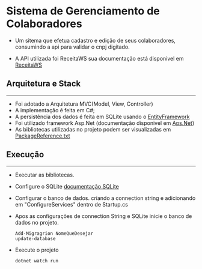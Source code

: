 # Sistema de Gerenciamento de Colaboradores

* Um sitema que efetua cadastro e edição de seus colaboradores, consumindo a api para validar o cnpj digitado.

* A API utilizada foi ReceitaWS sua documentação está disponivel em <a href="https://www.receitaws.com.br/">ReceitaWS</a>

## Arquitetura e Stack
<hr />

* Foi adotado a Arquitetura MVC(Model, View, Controller)
* A implementação é feita em C#;
* A persistência dos dados é feita em SQLite usando o <a href="https://learn.microsoft.com/en-us/ef/">EntityFramework </a>
* Foi utilizado framework Asp.Net (documentação disponivel em <a href="https://dotnet.microsoft.com/pt-br/apps/aspnet">Aps.Net</a>)
* As bibliotecas utilizadas no projeto podem ser  visualizadas em [PackageReference.txt](/ControleDeFuncionarios/PackageReference.txt)

## Execução
<hr>


* Executar as bibliotecas.
* Configure o SQLite   <a href="https://www.sqlite.org/index.html">documentação SQLite</a>    
* Configurar o banco de dados. criando a connection string e adicionando em "ConfigureServices" dentro de Startup.cs
* Apos as configurações de connection String e SQLite  inicie o banco de dados no projeto.


      Add-Migragrion NomeQueDesejar
      update-database

* Execute o projeto 

      dotnet watch run  





